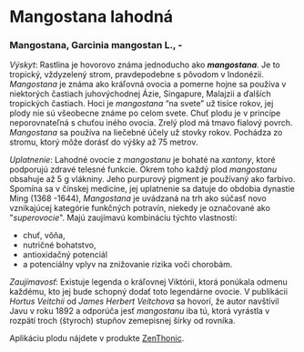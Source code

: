 Mangostana lahodná
==================

### Mangostana, Garcinia mangostan L., -

*Výskyt*: Rastlina je hovorovo známa jednoducho ako ***mangostana***. Je to
tropický, vždyzelený strom, pravdepodebne s pôvodom v Indonézii. *Mangostana* je
známa ako kráľovná ovocia a pomerne hojne sa používa v niektorých častiach
juhovýchodnej Ázie, Singapure, Malajzii a ďalších tropických častiach. Hoci je
*mangostana* “na svete” už tisíce rokov, jej plody nie sú všeobecne známe po
celom svete. Chuť plodu je v princípe neporovnateľná s chuťou iného ovocia.
Zrelý plod má tmavo fialový povrch. *Mangostana* sa používa na liečebné účely už
stovky rokov. Pochádza zo stromu, ktorý môže dorásť do výšky až 75 metrov.

*Uplatnenie*: Lahodné ovocie z *mangostanu* je bohaté na *xantony*, ktoré
podporujú zdravé telesné funkcie. Okrem toho každý plod *mangostanu* obsahuje až
5 g vlákniny. Jeho purpurový pigment je používaný ako farbivo. Spomína sa v
čínskej medicíne, jej uplatnenie sa datuje do obdobia dynastie Ming (1368
-1644), *Mangostana* je uvádzaná na trh ako súčasť novo vznikajúcej kategórie
funkčných potravín, niekedy je označované ako "*superovocie*". Majú zaujímavú
kombináciu týchto vlastností:

* chuť, vôňa,
* nutričné bohatstvo,
* antioxidačný potenciál
* a potenciálny vplyv na znižovanie rizika voči chorobám.

*Zaujímavosť*: Existuje legenda o kráľovnej Viktórii, ktorá ponúkala odmenu
každému, kto jej bude schopný dodať toto legendárne ovocie. V publikácii *Hortus
Veitchii* od *James Herbert Veitchova* sa hovorí, že autor navštívil Javu v roku
1892 a odporúča jesť *mangostanu* iba tú, ktorá vyrástla v rozpätí troch
(štyroch) stupňov zemepisnej šírky od rovníka.

Aplikáciu plodu nájdete v produkte
[ZenThonic](/sip/p/zenthonic/).


